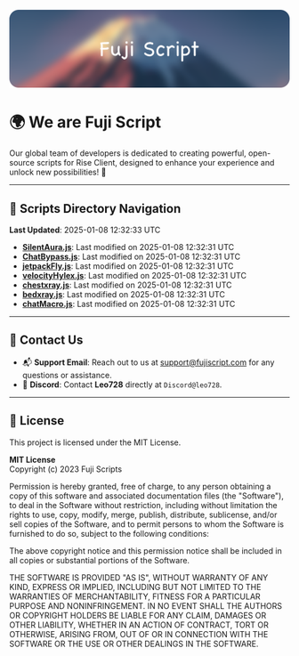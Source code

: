 ![Banner](.github/b.webp)

# 🌍 **We are Fuji Script**

Our global team of developers is dedicated to creating powerful, open-source scripts for Rise Client, designed to enhance your experience and unlock new possibilities! 🌟

---
<!-- SCRIPTS_NAVIGATION_START -->
## 📂 **Scripts Directory Navigation**

**Last Updated**: 2025-01-08 12:32:33 UTC

- **[SilentAura.js](scripts/SilentAura.js)**: Last modified on 2025-01-08 12:32:31 UTC
- **[ChatBypass.js](scripts/ChatBypass.js)**: Last modified on 2025-01-08 12:32:31 UTC
- **[jetpackFly.js](scripts/jetpackFly.js)**: Last modified on 2025-01-08 12:32:31 UTC
- **[velocityHylex.js](scripts/velocityHylex.js)**: Last modified on 2025-01-08 12:32:31 UTC
- **[chestxray.js](scripts/chestxray.js)**: Last modified on 2025-01-08 12:32:31 UTC
- **[bedxray.js](scripts/bedxray.js)**: Last modified on 2025-01-08 12:32:31 UTC
- **[chatMacro.js](scripts/chatMacro.js)**: Last modified on 2025-01-08 12:32:31 UTC

<!-- SCRIPTS_NAVIGATION_END -->

---

## 💬 **Contact Us**  
- 📬 **Support Email**: Reach out to us at [support@fujiscript.com](mailto:support@fujiscript.com) for any questions or assistance.  
- 💬 **Discord**: Contact **Leo728** directly at `Discord@leo728`.

---

## 📜 **License**

This project is licensed under the MIT License.  

**MIT License**  
Copyright (c) 2023 Fuji Scripts  

Permission is hereby granted, free of charge, to any person obtaining a copy of this software and associated documentation files (the "Software"), to deal in the Software without restriction, including without limitation the rights to use, copy, modify, merge, publish, distribute, sublicense, and/or sell copies of the Software, and to permit persons to whom the Software is furnished to do so, subject to the following conditions:  

The above copyright notice and this permission notice shall be included in all copies or substantial portions of the Software.  

THE SOFTWARE IS PROVIDED "AS IS", WITHOUT WARRANTY OF ANY KIND, EXPRESS OR IMPLIED, INCLUDING BUT NOT LIMITED TO THE WARRANTIES OF MERCHANTABILITY, FITNESS FOR A PARTICULAR PURPOSE AND NONINFRINGEMENT. IN NO EVENT SHALL THE AUTHORS OR COPYRIGHT HOLDERS BE LIABLE FOR ANY CLAIM, DAMAGES OR OTHER LIABILITY, WHETHER IN AN ACTION OF CONTRACT, TORT OR OTHERWISE, ARISING FROM, OUT OF OR IN CONNECTION WITH THE SOFTWARE OR THE USE OR OTHER DEALINGS IN THE SOFTWARE.  
